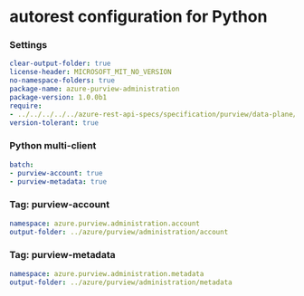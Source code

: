 # autorest configuration for Python

### Settings

``` yaml 
clear-output-folder: true
license-header: MICROSOFT_MIT_NO_VERSION
no-namespace-folders: true
package-name: azure-purview-administration
package-version: 1.0.0b1
require:
- ../../../../../azure-rest-api-specs/specification/purview/data-plane/readme.md
version-tolerant: true
```

### Python multi-client

``` yaml 
batch:
- purview-account: true
- purview-metadata: true
```

### Tag: purview-account

``` yaml $(purview-account)
namespace: azure.purview.administration.account
output-folder: ../azure/purview/administration/account
```

### Tag: purview-metadata

``` yaml $(purview-metadata)
namespace: azure.purview.administration.metadata
output-folder: ../azure/purview/administration/metadata
```
